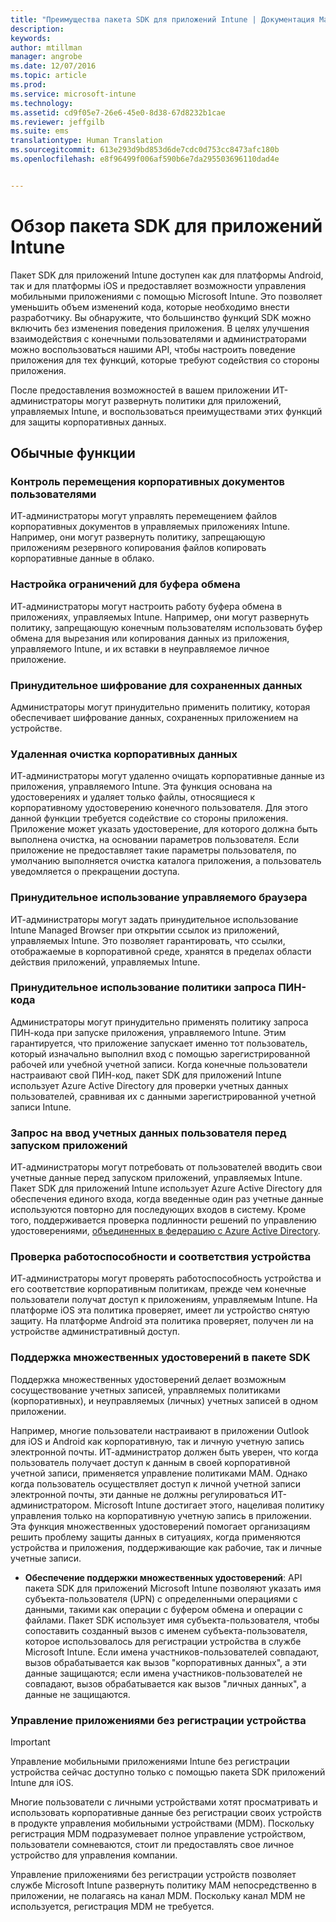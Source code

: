 ```yaml
---
title: "Преимущества пакета SDK для приложений Intune | Документация Майкрософт"
description: 
keywords: 
author: mtillman
manager: angrobe
ms.date: 12/07/2016
ms.topic: article
ms.prod: 
ms.service: microsoft-intune
ms.technology: 
ms.assetid: cd9f05e7-26e6-45e0-8d38-67d8232b1cae
ms.reviewer: jeffgilb
ms.suite: ems
translationtype: Human Translation
ms.sourcegitcommit: 613e293d9bd853d6de7cdc0d753cc8473afc180b
ms.openlocfilehash: e8f96499f006af590b6e7da295503696110dad4e


---
```


# <a name="intune-app-sdk-overview"></a>Обзор пакета SDK для приложений Intune
Пакет SDK для приложений Intune доступен как для платформы Android, так и для платформы iOS и предоставляет возможности управления мобильными приложениями с помощью Microsoft Intune. Это позволяет уменьшить объем изменений кода, которые необходимо внести разработчику. Вы обнаружите, что большинство функций SDK можно включить без изменения поведения приложения. В целях улучшения взаимодействия с конечными пользователями и администраторами можно воспользоваться нашими API, чтобы настроить поведение приложения для тех функций, которые требуют содействия со стороны приложения. 

После предоставления возможностей в вашем приложении ИТ-администраторы могут развернуть политики для приложений, управляемых Intune, и воспользоваться преимуществами этих функций для защиты корпоративных данных.

## <a name="regular-features"></a>Обычные функции

### <a name="control-users-ability-to-move-corporate-documents"></a>Контроль перемещения корпоративных документов пользователями
ИТ-администраторы могут управлять перемещением файлов корпоративных документов в управляемых приложениях Intune. Например, они могут развернуть политику, запрещающую приложениям резервного копирования файлов копировать корпоративные данные в облако.

### <a name="configure-clipboard-restrictions"></a>Настройка ограничений для буфера обмена
ИТ-администраторы могут настроить работу буфера обмена в приложениях, управляемых Intune. Например, они могут развернуть политику, запрещающую конечным пользователям использовать буфер обмена для вырезания или копирования данных из приложения, управляемого Intune, и их вставки в неуправляемое личное приложение.

### <a name="enforce-encryption-on-saved-data"></a>Принудительное шифрование для сохраненных данных
Администраторы могут принудительно применить политику, которая обеспечивает шифрование данных, сохраненных приложением на устройстве.

### <a name="remotely-wipe-corporate-data"></a>Удаленная очистка корпоративных данных
ИТ-администраторы могут удаленно очищать корпоративные данные из приложения, управляемого Intune. Эта функция основана на удостоверениях и удаляет только файлы, относящиеся к корпоративному удостоверению конечного пользователя. Для этого данной функции требуется содействие со стороны приложения. Приложение может указать удостоверение, для которого должна быть выполнена очистка, на основании параметров пользователя. Если приложение не предоставляет такие параметры пользователя, по умолчанию выполняется очистка каталога приложения, а пользователь уведомляется о прекращении доступа.

### <a name="enforce-the-use-of-a-managed-browser"></a>Принудительное использование управляемого браузера
ИТ-администраторы могут задать принудительное использование Intune Managed Browser при открытии ссылок из приложений, управляемых Intune. Это позволяет гарантировать, что ссылки, отображаемые в корпоративной среде, хранятся в пределах области действия приложений, управляемых Intune.

### <a name="enforce-a-pin-policy"></a>Принудительное использование политики запроса ПИН-кода
Администраторы могут принудительно применять политику запроса ПИН-кода при запуске приложения, управляемого Intune. Этим гарантируется, что приложение запускает именно тот пользователь, который изначально выполнил вход с помощью зарегистрированной рабочей или учебной учетной записи. Когда конечные пользователи настраивают свой ПИН-код, пакет SDK для приложений Intune использует Azure Active Directory для проверки учетных данных пользователей, сравнивая их с данными зарегистрированной учетной записи Intune.

### <a name="require-users-to-enter-credentials-before-they-can-start-apps"></a>Запрос на ввод учетных данных пользователя перед запуском приложений
ИТ-администраторы могут потребовать от пользователей вводить свои учетные данные перед запуском приложений, управляемых Intune. Пакет SDK для приложений Intune использует Azure Active Directory для обеспечения единого входа, когда введенные один раз учетные данные используются повторно для последующих входов в систему. Кроме того, поддерживается проверка подлинности решений по управлению удостоверениями, [объединенных в федерацию с Azure Active Directory](https://msdn.microsoft.com/library/azure/jj679342.aspx).

### <a name="check-device-health-and-compliance"></a>Проверка работоспособности и соответствия устройства
ИТ-администраторы могут проверять работоспособность устройства и его соответствие корпоративным политикам, прежде чем конечные пользователи получат доступ к приложениям, управляемым Intune. На платформе iOS эта политика проверяет, имеет ли устройство снятую защиту. На платформе Android эта политика проверяет, получен ли на устройстве административный доступ.

### <a name="sdk-multi-identity-support"></a>Поддержка множественных удостоверений в пакете SDK
Поддержка множественных удостоверений делает возможным сосуществование учетных записей, управляемых политиками (корпоративных), и неуправляемых (личных) учетных записей в одном приложении.

Например, многие пользователи настраивают в приложении Outlook для iOS и Android как корпоративную, так и личную учетную запись электронной почты. ИТ-администратор должен быть уверен, что когда пользователь получает доступ к данным в своей корпоративной учетной записи, применяется управление политиками MAM. Однако когда пользователь осуществляет доступ к личной учетной записи электронной почты, эти данные не должны регулироваться ИТ-администратором. Microsoft Intune достигает этого, нацеливая политику управления только на корпоративную учетную запись в приложении. Эта функция множественных удостоверений помогает организациям решить проблему защиты данных в ситуациях, когда применяются устройства и приложения, поддерживающие как рабочие, так и личные учетные записи.

* **Обеспечение поддержки множественных удостоверений**: API пакета SDK для приложений Microsoft Intune позволяют указать имя субъекта-пользователя (UPN) с определенными операциями с данными, такими как операции с буфером обмена и операции с файлами. Пакет SDK использует имя субъекта-пользователя, чтобы сопоставить созданный вызов с именем субъекта-пользователя, которое использовалось для регистрации устройства в службе Microsoft Intune. Если имена участников-пользователей совпадают, вызов обрабатывается как вызов "корпоративных данных", а эти данные защищаются; если имена участников-пользователей не совпадают, вызов обрабатывается как вызов "личных данных", а данные не защищаются.

### <a name="app-management-without-device-enrollment"></a>Управление приложениями без регистрации устройства

>[!IMPORTANT]
>Управление мобильными приложениями Intune без регистрации устройства сейчас доступно только с помощью пакета SDK приложений Intune для iOS. 


Многие пользователи с личными устройствами хотят просматривать и использовать корпоративные данные без регистрации своих устройств в продукте управления мобильными устройствами (MDM). Поскольку регистрация MDM подразумевает полное управление устройством, пользователи сомневаются, стоит ли предоставлять свое личное устройство для управления компании.

Управление приложениями без регистрации устройств позволяет службе Microsoft Intune развернуть политику MAM непосредственно в приложении, не полагаясь на канал MDM. Поскольку канал MDM не используется, регистрация MDM не требуется.



<!--HONumber=Dec16_HO2-->


